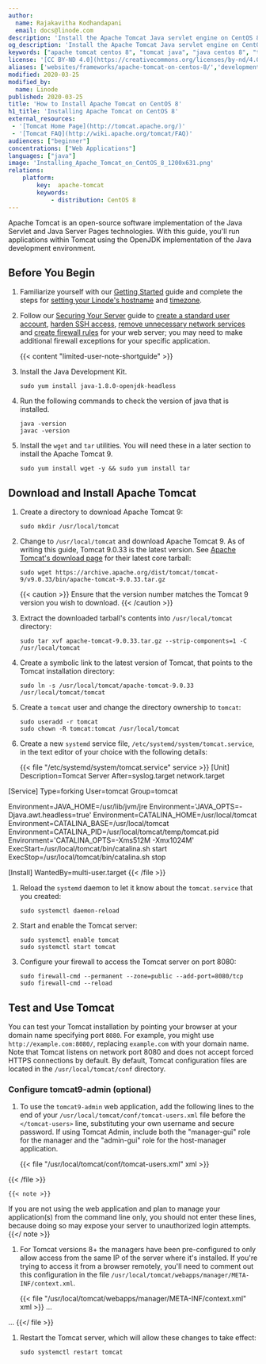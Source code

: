 ```yaml
---
author:
  name: Rajakavitha Kodhandapani
  email: docs@linode.com
description: 'Install the Apache Tomcat Java servlet engine on CentOS 8 by following this guide.'
og_description: 'Install the Apache Tomcat Java servlet engine on CentOS 8 by following this guide.'
keywords: ["apache tomcat centos 8", "tomcat java", "java centos 8", "tomcat ubuntu"]
license: '[CC BY-ND 4.0](https://creativecommons.org/licenses/by-nd/4.0)'
aliases: ['websites/frameworks/apache-tomcat-on-centos-8/','development/frameworks/apache-tomcat-on-centos-8/']
modified: 2020-03-25
modified_by:
  name: Linode
published: 2020-03-25
title: 'How to Install Apache Tomcat on CentOS 8'
h1_title: 'Installing Apache Tomcat on CentOS 8'
external_resources:
 - '[Tomcat Home Page](http://tomcat.apache.org/)'
 - '[Tomcat FAQ](http://wiki.apache.org/tomcat/FAQ)'
audiences: ["beginner"]
concentrations: ["Web Applications"]
languages: ["java"]
image: 'Installing_Apache_Tomcat_on_CentOS_8_1200x631.png'
relations:
    platform:
        key:  apache-tomcat
        keywords:
            - distribution: CentOS 8
---
```


Apache Tomcat is an open-source software implementation of the Java Servlet and Java Server Pages technologies. With this guide, you'll run applications within Tomcat using the OpenJDK implementation of the Java development environment.

## Before You Begin

1.  Familiarize yourself with our [Getting Started](/docs/getting-started) guide and complete the steps for [setting your Linode's hostname](/docs/getting-started/#set-the-hostname) and [timezone](/docs/getting-started/#set-the-timezone).

1.  Follow our [Securing Your Server](/docs/security/securing-your-server) guide to [create a standard user account](/docs/security/securing-your-server/#add-a-limited-user-account), [harden SSH access](/docs/security/securing-your-server/#harden-ssh-access), [remove unnecessary network services](/docs/security/securing-your-server/#remove-unused-network-facing-services) and [create firewall rules](/docs/security/securing-your-server/#configure-a-firewall) for your web server; you may need to make additional firewall exceptions for your specific application.

    {{< content "limited-user-note-shortguide" >}}

1.  Install the Java Development Kit.

        sudo yum install java-1.8.0-openjdk-headless

1.  Run the following commands to check the version of java that is installed.

        java -version
        javac -version

1.  Install the `wget` and `tar` utilities. You will need these in a later section to install the Apache Tomcat 9.

        sudo yum install wget -y && sudo yum install tar

## Download and Install Apache Tomcat

1.  Create a directory to download Apache Tomcat 9:

        sudo mkdir /usr/local/tomcat

1.  Change to `/usr/local/tomcat` and download Apache Tomcat 9. As of writing this guide, Tomcat 9.0.33 is the latest version. See [Apache Tomcat's download page](https://tomcat.apache.org/download-90.cgi) for their latest core tarball:

        sudo wget https://archive.apache.org/dist/tomcat/tomcat-9/v9.0.33/bin/apache-tomcat-9.0.33.tar.gz

      {{< caution >}}
Ensure that the version number matches the Tomcat 9 version you wish to download.
{{< /caution >}}

1.  Extract the downloaded tarball's contents into `/usr/local/tomcat` directory:

        sudo tar xvf apache-tomcat-9.0.33.tar.gz --strip-components=1 -C /usr/local/tomcat

1.  Create a symbolic link to the latest version of Tomcat, that points to the Tomcat installation directory:

        sudo ln -s /usr/local/tomcat/apache-tomcat-9.0.33 /usr/local/tomcat/tomcat

1.  Create a `tomcat` user and change the directory ownership to `tomcat`:

        sudo useradd -r tomcat
        sudo chown -R tomcat:tomcat /usr/local/tomcat

1.  Create a new `systemd` service file, `/etc/systemd/system/tomcat.service`, in the text editor of your choice with the following details:

      {{< file "/etc/systemd/system/tomcat.service" service >}}
[Unit]
Description=Tomcat Server
After=syslog.target network.target

[Service]
Type=forking
User=tomcat
Group=tomcat

Environment=JAVA_HOME=/usr/lib/jvm/jre
Environment='JAVA_OPTS=-Djava.awt.headless=true'
Environment=CATALINA_HOME=/usr/local/tomcat
Environment=CATALINA_BASE=/usr/local/tomcat
Environment=CATALINA_PID=/usr/local/tomcat/temp/tomcat.pid
Environment='CATALINA_OPTS=-Xms512M -Xmx1024M'
ExecStart=/usr/local/tomcat/bin/catalina.sh start
ExecStop=/usr/local/tomcat/bin/catalina.sh stop

[Install]
WantedBy=multi-user.target
{{< /file >}}

1.  Reload the `systemd` daemon to let it know about the `tomcat.service` that you created:

        sudo systemctl daemon-reload

1.  Start and enable the Tomcat server:

        sudo systemctl enable tomcat
        sudo systemctl start tomcat

1.  Configure your firewall to access the Tomcat server on port 8080:

        sudo firewall-cmd --permanent --zone=public --add-port=8080/tcp
        sudo firewall-cmd --reload

## Test and Use Tomcat

You can test your Tomcat installation by pointing your browser at your domain name specifying port `8080`. For example, you might use `http://example.com:8080/`, replacing `example.com` with your domain name. Note that Tomcat listens on network port 8080 and does not accept forced HTTPS connections by default. By default, Tomcat configuration files are located in the `/usr/local/tomcat/conf` directory.

### Configure tomcat9-admin (optional)

1.  To use the `tomcat9-admin` web application, add the following lines to the end of your `/usr/local/tomcat/conf/tomcat-users.xml` file before the `</tomcat-users>` line, substituting your own username and secure password. If using Tomcat Admin, include both the "manager-gui" role for the manager and the "admin-gui" role for the host-manager application.

    {{< file "/usr/local/tomcat/conf/tomcat-users.xml" xml >}}
<role rolename="manager-gui"/>
<role rolename="admin-gui"/>
<user username="username" password="password" roles="manager-gui,admin-gui"/>

{{< /file >}}

    {{< note >}}
If you are not using the web application and plan to manage your application(s) from the command line only, you should not enter these lines, because doing so may expose your server to unauthorized login attempts.
{{</ note >}}

1.  For Tomcat versions 8+ the managers have been pre-configured to only allow access from the same IP of the server where it's installed. If you're trying to access it from a browser remotely, you'll need to comment out this configuration in the file `/usr/local/tomcat/webapps/manager/META-INF/context.xml`.

    {{< file "/usr/local/tomcat/webapps/manager/META-INF/context.xml" xml >}}
...
<!--
  <Valve className="org.apache.catalina.valves.RemoteAddrValve"
         allow="127\.\d+\.\d+\.\d+|::1|0:0:0:0:0:0:0:1" />
-->
...
{{</ file >}}

1.  Restart the Tomcat server, which will allow these changes to take effect:

        sudo systemctl restart tomcat
